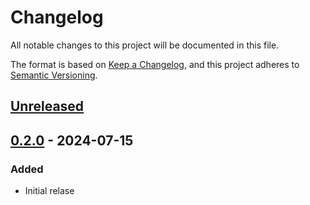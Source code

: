 # Changelog

All notable changes to this project will be documented in this file.

The format is based on [Keep a Changelog](https://keepachangelog.com/en/1.1.0/),
and this project adheres to [Semantic Versioning](https://semver.org/spec/v2.0.0.html).

## [Unreleased]

## [0.2.0] - 2024-07-15

### Added

- Initial relase

[unreleased]: https://github.com/decompals/slinky/compare/0.2.0...main

[0.2.0]: https://github.com/decompals/slinky/releases/tag/0.2.0
